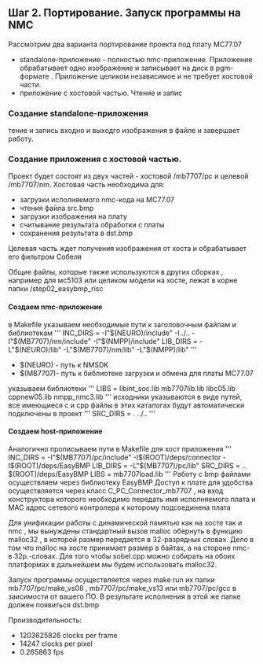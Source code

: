## Шаг 2. Портирование. Запуск программы на NMC 


Рассмотрим два варианта портирование проекта под плату МС77.07
- standalone-приложение - полностью nmc-приложение. Приложение обрабатывает одно изображение и записывает на диск в pgm-формате . Приложение целиком независимое и не требует хостовой части.
- приложение с хостовой частью. Чтение и запис 

### Создание standalone-приложения


тение и запись входно и выходго изображения в файле и завершает работу.

### Создание приложения с хостовой частью. 

Проект будет состоят из двух частей - хостовой /mb7707/pc и целевой /mb7707/nm. 
Хостовая часть необходима для:
- загрузки исполняемого nmc-кода на МС77.07 
- чтения  файла src.bmp
- загрузки изображения на плату
- считывание результата обработки с платы 
- сохранения результата в dst.bmp

Целевая часть ждет получения изображения от хоста и обрабатывает его фильтром Собеля 

Общие файлы, которые также используются в других сборках , например для мс5103 или целиком модели на хосте,
лежат в корне папки /step02_easybmp_risc
#### Создаем nmc-приложение
в Makefile  указываем необходимые пути к заголовочным файлам и библиотекам
'''
INC_DIRS         = -I"$(NEURO)/include" -I../..  -I"$(MB7707)/nm/include" -I"$(NMPP)/include"
LIB_DIRS         = -L"$(NEURO)/lib" -L"$(MB7707)/nm/lib" -L"$(NMPP)/lib"
'''
- $(NEURO) - путь к NMSDK
- $(MB7707)- путь к библиотеке загрузки и обмена для платы МС77.07 

указываем библиотеки
'''
LIBS             = libint_soc.lib mb7707lib.lib libc05.lib cppnew05.lib nmpp_nmc3.lib
'''
исходники указываются в виде путей, все имеющиеся c и cpp файлы в этих каталогах будут автоматически подключены в проект
'''
SRC_DIRS         = . ../.. 
'''

#### Создаем host-приложение
Аналогично прописываем пути в Makefile для хост приложения
'''
INC_DIRS         = -I"$(MB7707)/pc/include" -I$(ROOT)/deps/connector -I$(ROOT)/deps/EasyBMP
LIB_DIRS         = -L"$(MB7707)/pc/lib"
SRC_DIRS         = .. $(ROOT)/deps/EasyBMP
LIBS             = mb7707load.lib
'''
Работу с bmp файлами осуществляем через библиотеку EasyBMP
Доступ к плате для удобства осуществляется через класс C_PC_Connector_mb7707 , на вход конструктора которого необходимо передать имя исполняемого плата и MAC адрес сетевого контролера к которому подсоединена плата 

Для унификации работы с динамической памятью как на хосте так и nmc , мы вынуждены стандартный вызов malloc  обернуть в функцию malloc32 , в которой размер передается в 32-разрядных словах. 
Дело в том что malloc на хосте принимает размер в байтах, а на стороне nmc- в 32р.-словах. Для того чтобы sobel.cpp можно собирать на обоих платформах в дальнейшем мы будем использовать malloc32.

Запуск программы осуществляется через make run их папки mb7707/pc/make_vs08 , mb7707/pc/make_vs13 или  mb7707/pc/gcc в заисимости от вашего ПО.
В результате исполнения в этой же папке должен появиться dst.bmp

Производительность: 
- 1203625826 clocks per frame 
- 14247 clocks per pixel
- 0.265863 fps




 



